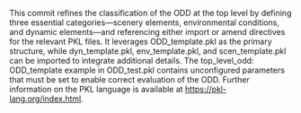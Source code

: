 This commit refines the classification of the ODD at the top level by defining three essential categories—scenery elements, environmental conditions, and dynamic elements—and referencing either import or amend directives for the relevant PKL files. It leverages ODD_template.pkl as the primary structure, while dyn_template.pkl, env_template.pkl, and scen_template.pkl can be imported to integrate additional details. The top_level_odd: ODD_template example in ODD_test.pkl contains unconfigured parameters that must be set to enable correct evaluation of the ODD. Further information on the PKL language is available at https://pkl-lang.org/index.html.

